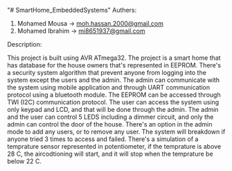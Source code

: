 "# SmartHome_EmbeddedSystems" 
Authers:
1. Mohamed Mousa    -> moh.hassan.2000@gmail.com
2. Mohamed Ibrahim -> mi8651937@gmail.com

Description:

This project is built using AVR ATmega32.
The project is a smart home that has database for the house owners that's represented in EEPROM.
There's a security system algorithm that prevent anyone from logging into the system except the users and the admin.
The admin can communicate with the system using mobile application and through UART communication protocol using a bluetooth module.
The EEPROM can be accessed through TWI (I2C) communication protocol.
The user can access the system using only keypad and LCD, and that will be done through the admin.
The admin and the user can control 5 LEDS including a dimmer circuit, and only the admin can control the door of the house.
There's an option in the admin mode to add any users, or to remove any user.
The system will breakdown if anyone tried 3 times to access and failed.
There's a simulation of a temprature sensor represented in potentiometer, if the temprature is above 28 C, the aircodtioning will start, and it will stop when the temprature be below 22 C.
